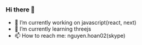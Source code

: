### Hi there 👋

- 🔭 I’m currently working on javascript(react, next)
- 🌱 I’m currently learning threejs
- 📫 How to reach me: nguyen.hoan02(skype)
